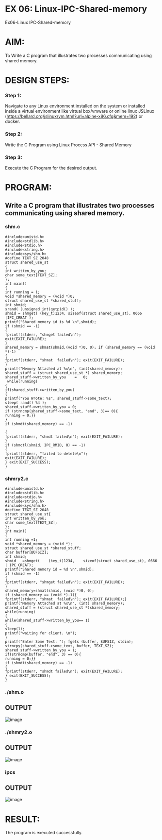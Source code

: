 # EX 06: Linux-IPC-Shared-memory
Ex06-Linux IPC-Shared-memory

# AIM:
To Write a C program that illustrates two processes communicating using shared memory.

# DESIGN STEPS:

### Step 1:

Navigate to any Linux environment installed on the system or installed inside a virtual environment like virtual box/vmware or online linux JSLinux (https://bellard.org/jslinux/vm.html?url=alpine-x86.cfg&mem=192) or docker.

### Step 2:

Write the C Program using Linux Process API - Shared Memory

### Step 3:

Execute the C Program for the desired output. 

# PROGRAM:

## Write a C program that illustrates two processes communicating using shared memory.

### shm.c
``` 
#include<unistd.h> 
#include<stdlib.h> 
#include<stdio.h> 
#include<string.h> 
#include<sys/shm.h>
#define TEXT_SZ 2048 
struct shared_use_st
{
int written_by_you;
char some_text[TEXT_SZ];
};
int main()
{
int running = 1;
void *shared_memory = (void *)0; 
struct shared_use_st *shared_stuff; 
int shmid;
srand( (unsigned int)getpid() ); 
shmid = shmget( (key_t)1234, sizeof(struct shared_use_st), 0666 |IPC_CREAT );
printf("Shared memory id is %d \n",shmid);
if (shmid == -1)
{
fprintf(stderr, "shmget failed\n");
exit(EXIT_FAILURE);
}
shared_memory = shmat(shmid,(void *)0, 0); if (shared_memory == (void *)-1)
{
fprintf(stderr,	"shmat	failed\n"); exit(EXIT_FAILURE);
}
printf("Memory Attached at %x\n", (int)shared_memory);
shared_stuff = (struct shared_use_st *) shared_memory;
shared_stuff->written_by_you	=	0;
 while(running)
{
if(shared_stuff->written_by_you)
{
printf("You Wrote: %s", shared_stuff->some_text);
sleep( rand() %4 );
shared_stuff->written_by_you = 0;
if (strncmp(shared_stuff->some_text, "end", 3)== 0){
running = 0;}}
}
if (shmdt(shared_memory) == -1)

{
fprintf(stderr, "shmdt failed\n"); exit(EXIT_FAILURE);
}
if (shmctl(shmid, IPC_RMID, 0) == -1)
{
fprintf(stderr, "failed to delete\n");
exit(EXIT_FAILURE);
} exit(EXIT_SUCCESS);
}

```

### shmry2.c
```
#include<unistd.h> 
#include<stdlib.h> 
#include<stdio.h> 
#include<string.h>
#include<sys/shm.h>
#define TEXT_SZ 2048 
struct shared_use_st{
int written_by_you;
char some_text[TEXT_SZ];
};
int main()
{
int running =1;
void *shared_memory = (void *); 
struct shared_use_st *shared_stuff; 
char buffer[BUFSIZ];
int shmid;
shmid	=shmget(	(key_t)1234,	sizeof(struct shared_use_st), 0666 | IPC_CREAT);
printf("Shared memory id = %d \n",shmid);
if (shmid == -1)
{
fprintf(stderr, "shmget failed\n"); exit(EXIT_FAILURE);
}
shared_memory=shmat(shmid, (void *)0, 0);
if (shared_memory == (void *)-1){
fprintf(stderr,	"shmat	failed\n"); exit(EXIT_FAILURE);}
printf("Memory Attached at %x\n", (int) shared_memory); 
shared_stuff = (struct shared_use_st *)shared_memory; 
while(running)
{
while(shared_stuff->written_by_you== 1)
{
sleep(1);
printf("waiting for client.	\n");
}
printf("Enter Some Text: "); fgets (buffer, BUFSIZ, stdin);
strncpy(shared_stuff->some_text, buffer, TEXT_SZ);
shared_stuff->written_by_you = 1;
if(strncmp(buffer, "end", 3) == 0){
running = 0;}}
if (shmdt(shared_memory) == -1)
{
fprintf(stderr, "shmdt failed\n"); exit(EXIT_FAILURE);
} exit(EXIT_SUCCESS);
}

```
### ./shm.o

## OUTPUT

![image](https://github.com/Meyyappan-T/Linux-IPC-Shared-memory/assets/128804366/2d5a7b34-a9ab-42a1-86c8-ac1d4a2e37c8)


### ./shmry2.o

## OUTPUT
![image](https://github.com/Meyyappan-T/Linux-IPC-Shared-memory/assets/128804366/1ff296ad-3f93-4b90-8d55-1db4b02890b4)


### ipcs

## OUTPUT
![image](https://github.com/Meyyappan-T/Linux-IPC-Shared-memory/assets/128804366/ff757ea6-8dfe-4e78-9523-360fcf3cebe4)

# RESULT:
The program is executed successfully.
